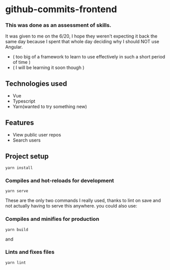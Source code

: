 # github-commits-frontend

### This was done as an assessment of skills.

It was given to me on the 6/20, I hope they weren't expecting it back the same day because I spent that whole day deciding why I should NOT use Angular.

- ( too big of a framework to learn to use effectively in such a short period of time )
- ( I will be learning it soon though )

## Technologies used

- Vue
- Typescript
- Yarn(wanted to try something new)

## Features

- View public user repos
- Search users

## Project setup

```
yarn install
```

### Compiles and hot-reloads for development

```
yarn serve
```

These are the only two commands I really used, thanks to lint on save and not actually having to serve this anywhere.
you could also use:

### Compiles and minifies for production

```
yarn build
```

and

### Lints and fixes files

```
yarn lint
```

